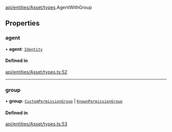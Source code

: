 [api/entities/Asset/types](../../../../../Modules/API/Entities/Asset/Types.md).AgentWithGroup

## Properties

### agent

• **agent**: [`Identity`](../../../../../Classes/API/Entities/Identity/Identity.md)

#### Defined in

[api/entities/Asset/types.ts:52](https://github.com/PolymeshAssociation/polymesh-sdk/blob/15be87e8/src/api/entities/Asset/types.ts#L52)

___

### group

• **group**: [`CustomPermissionGroup`](../../../../../Classes/API/Entities/CustomPermissionGroup/CustomPermissionGroup.md) \| [`KnownPermissionGroup`](../../../../../Classes/API/Entities/KnownPermissionGroup/KnownPermissionGroup.md)

#### Defined in

[api/entities/Asset/types.ts:53](https://github.com/PolymeshAssociation/polymesh-sdk/blob/15be87e8/src/api/entities/Asset/types.ts#L53)
